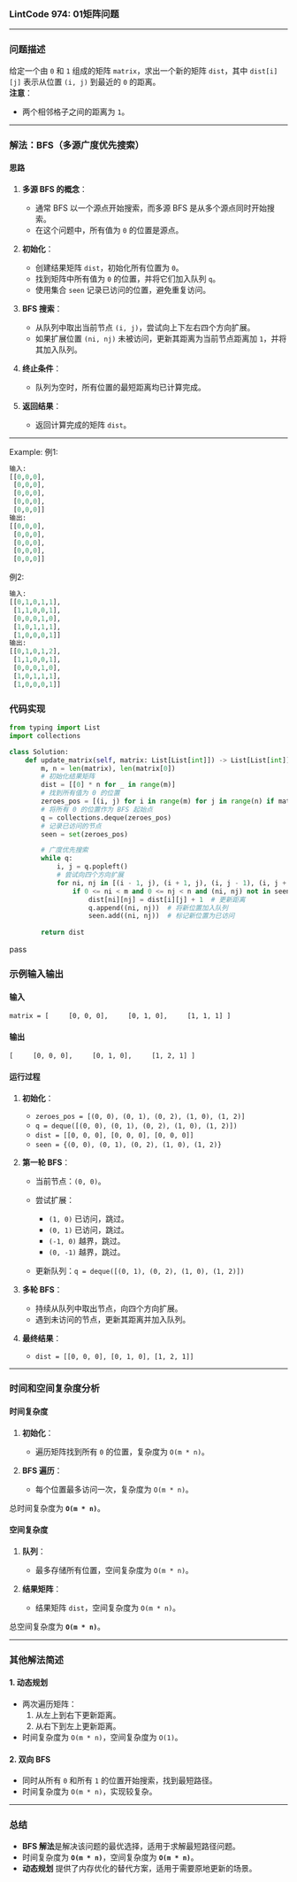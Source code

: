 
### LintCode 974: 01矩阵问题

---

### 问题描述

给定一个由 `0` 和 `1` 组成的矩阵 `matrix`，求出一个新的矩阵 `dist`，其中 `dist[i][j]` 表示从位置 `(i, j)` 到最近的 `0` 的距离。  
**注意**：

- 两个相邻格子之间的距离为 `1`。

---

### 解法：BFS（多源广度优先搜索）

#### 思路

1. **多源 BFS 的概念**：
    
    - 通常 BFS 以一个源点开始搜索，而多源 BFS 是从多个源点同时开始搜索。
    - 在这个问题中，所有值为 `0` 的位置是源点。
2. **初始化**：
    
    - 创建结果矩阵 `dist`，初始化所有位置为 `0`。
    - 找到矩阵中所有值为 `0` 的位置，并将它们加入队列 `q`。
    - 使用集合 `seen` 记录已访问的位置，避免重复访问。
3. **BFS 搜索**：
    
    - 从队列中取出当前节点 `(i, j)`，尝试向上下左右四个方向扩展。
    - 如果扩展位置 `(ni, nj)` 未被访问，更新其距离为当前节点距离加 `1`，并将其加入队列。
4. **终止条件**：
    
    - 队列为空时，所有位置的最短距离均已计算完成。
5. **返回结果**：
    
    - 返回计算完成的矩阵 `dist`。

---
Example:
例1:
```python
输入:
[[0,0,0],
 [0,0,0],
 [0,0,0],
 [0,0,0],
 [0,0,0]]
输出:
[[0,0,0],
 [0,0,0],
 [0,0,0],
 [0,0,0],
 [0,0,0]]
```
例2:
```python
输入:
[[0,1,0,1,1],
 [1,1,0,0,1],
 [0,0,0,1,0],
 [1,0,1,1,1],
 [1,0,0,0,1]]
输出:
[[0,1,0,1,2],
 [1,1,0,0,1],
 [0,0,0,1,0],
 [1,0,1,1,1],
 [1,0,0,0,1]]
```


### 代码实现

```python
from typing import List
import collections

class Solution:
    def update_matrix(self, matrix: List[List[int]]) -> List[List[int]]:
        m, n = len(matrix), len(matrix[0])
        # 初始化结果矩阵
        dist = [[0] * n for _ in range(m)]
        # 找到所有值为 0 的位置
        zeroes_pos = [(i, j) for i in range(m) for j in range(n) if matrix[i][j] == 0]
        # 将所有 0 的位置作为 BFS 起始点
        q = collections.deque(zeroes_pos)
        # 记录已访问的节点
        seen = set(zeroes_pos)

        # 广度优先搜索
        while q:
            i, j = q.popleft()
            # 尝试向四个方向扩展
            for ni, nj in [(i - 1, j), (i + 1, j), (i, j - 1), (i, j + 1)]:
                if 0 <= ni < m and 0 <= nj < n and (ni, nj) not in seen:
                    dist[ni][nj] = dist[i][j] + 1  # 更新距离
                    q.append((ni, nj))  # 将新位置加入队列
                    seen.add((ni, nj))  # 标记新位置为已访问
        
        return dist

```
pass

### 示例输入输出

#### 输入

`matrix = [     [0, 0, 0],     [0, 1, 0],     [1, 1, 1] ]`

#### 输出

`[     [0, 0, 0],     [0, 1, 0],     [1, 2, 1] ]`

#### 运行过程

1. **初始化**：
    
    - `zeroes_pos = [(0, 0), (0, 1), (0, 2), (1, 0), (1, 2)]`
    - `q = deque([(0, 0), (0, 1), (0, 2), (1, 0), (1, 2)])`
    - `dist = [[0, 0, 0], [0, 0, 0], [0, 0, 0]]`
    - `seen = {(0, 0), (0, 1), (0, 2), (1, 0), (1, 2)}`
2. **第一轮 BFS**：
    
    - 当前节点：`(0, 0)`。
        
    - 尝试扩展：
        
        - `(1, 0)` 已访问，跳过。
        - `(0, 1)` 已访问，跳过。
        - `(-1, 0)` 越界，跳过。
        - `(0, -1)` 越界，跳过。
    - 更新队列：`q = deque([(0, 1), (0, 2), (1, 0), (1, 2)])`
        
3. **多轮 BFS**：
    
    - 持续从队列中取出节点，向四个方向扩展。
    - 遇到未访问的节点，更新其距离并加入队列。
4. **最终结果**：
    
    - `dist = [[0, 0, 0], [0, 1, 0], [1, 2, 1]]`

---

### 时间和空间复杂度分析

#### 时间复杂度

1. **初始化**：
    
    - 遍历矩阵找到所有 `0` 的位置，复杂度为 `O(m * n)`。
2. **BFS 遍历**：
    
    - 每个位置最多访问一次，复杂度为 `O(m * n)`。

总时间复杂度为 **`O(m * n)`**。

#### 空间复杂度

1. **队列**：
    
    - 最多存储所有位置，空间复杂度为 `O(m * n)`。
2. **结果矩阵**：
    
    - 结果矩阵 `dist`，空间复杂度为 `O(m * n)`。

总空间复杂度为 **`O(m * n)`**。

---

### 其他解法简述

#### 1. 动态规划

- 两次遍历矩阵：
    1. 从左上到右下更新距离。
    2. 从右下到左上更新距离。
- 时间复杂度为 `O(m * n)`，空间复杂度为 `O(1)`。

#### 2. 双向 BFS

- 同时从所有 `0` 和所有 `1` 的位置开始搜索，找到最短路径。
- 时间复杂度为 `O(m * n)`，实现较复杂。

---

### 总结

- **BFS 解法**是解决该问题的最优选择，适用于求解最短路径问题。
- 时间复杂度为 **`O(m * n)`**，空间复杂度为 **`O(m * n)`**。
- **动态规划** 提供了内存优化的替代方案，适用于需要原地更新的场景。
